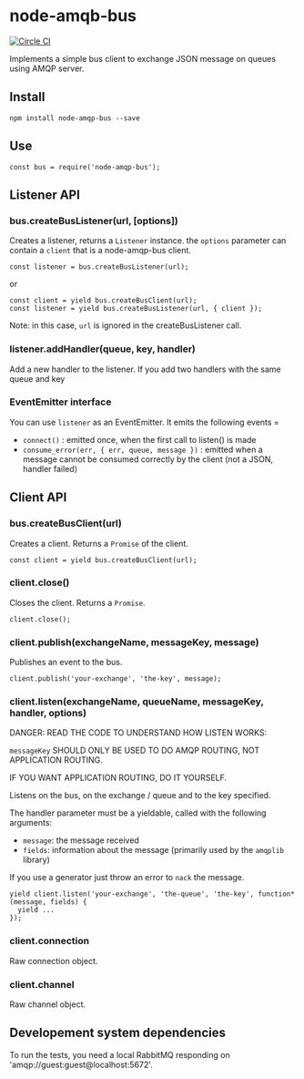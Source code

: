 node-amqb-bus
=====

[![Circle CI](https://circleci.com/gh/transcovo/node-amqp-bus.svg?style=shield)](https://circleci.com/gh/transcovo/node-amqp-bus)

Implements a simple bus client to exchange JSON message on queues using AMQP server.

## Install

    npm install node-amqp-bus --save

## Use

    const bus = require('node-amqp-bus');

## Listener API

### bus.createBusListener(url, [options])

Creates a listener, returns a `Listener` instance. the `options` parameter can contain a `client`
that is a node-amqp-bus client.

```
const listener = bus.createBusListener(url);
```

or

```
const client = yield bus.createBusClient(url);
const listener = yield bus.createBusListener(url, { client });
```

Note: in this case, `url` is ignored in the createBusListener call.

### listener.addHandler(queue, key, handler)

Add a new handler to the listener. If you add two handlers with the same queue and key

### EventEmitter interface

You can use `listener` as an EventEmitter. It emits the following events =

  - `connect()` : emitted once, when the first call to listen() is made
  - `consume_error(err, { err, queue, message })` : emitted when a message cannot be consumed
    correctly by the client (not a JSON, handler failed)

## Client API

### bus.createBusClient(url)

Creates a client. Returns a `Promise` of the client.

    const client = yield bus.createBusClient(url);

### client.close()

Closes the client. Returns a `Promise`.

    client.close();

### client.publish(exchangeName, messageKey, message)

Publishes an event to the bus.

    client.publish('your-exchange', 'the-key', message);

### client.listen(exchangeName, queueName, messageKey, handler, options)

DANGER: READ THE CODE TO UNDERSTAND HOW LISTEN WORKS:

`messageKey` SHOULD ONLY BE USED TO DO AMQP ROUTING, NOT APPLICATION ROUTING.

IF YOU WANT APPLICATION ROUTING, DO IT YOURSELF.

Listens on the bus, on the exchange / queue and to the key specified.

The handler parameter must be a yieldable, called with the following arguments:

 - `message`: the message received
 - `fields`: information about the message (primarily used by the `amqplib` library)


If you use a generator just throw an error to `nack` the message.

    yield client.listen('your-exchange', 'the-queue', 'the-key', function* (message, fields) {
      yield ...
    });

### client.connection

Raw connection object.

### client.channel

Raw channel object.

## Developement system dependencies

To run the tests, you need a local RabbitMQ responding on 'amqp://guest:guest@localhost:5672'.
